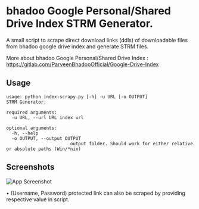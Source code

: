 # bhadoo Google Personal/Shared Drive Index STRM Generator.

A small script to scrape direct download links (ddls) of downloadable files from bhadoo google drive index and generate STRM files.


More about bhadoo Google Personal/Shared Drive Index : https://gitlab.com/ParveenBhadooOfficial/Google-Drive-Index

## Usage
```
usage: python index-scrapy.py [-h] -u URL [-o OUTPUT]
STRM Generator.

required arguments:
  -u URL, --url URL index url
  
optional arguments:
  -h, --help         
  -o OUTPUT, --output OUTPUT
                        output folder. Should work for either relative or absolute paths (Win/*nix)
```

## Screenshots

![App Screenshot](https://i.imgur.com/o0RB8Yg.png?text=example)

 • (Username, Password) protected link can also be scraped by providing respective value in script.
